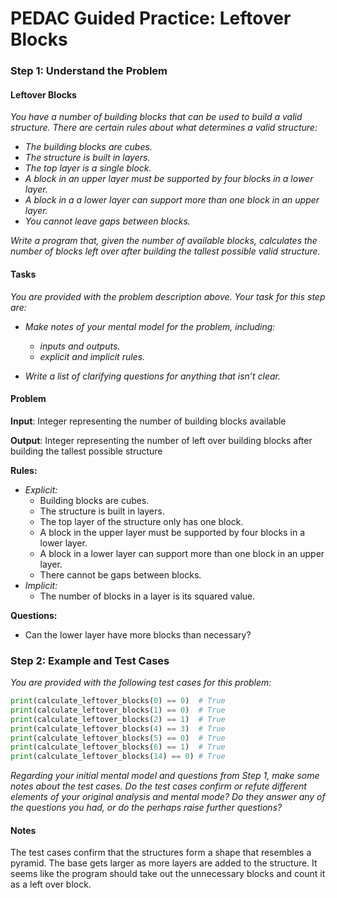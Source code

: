 # PEDAC Guided Practice: Leftover Blocks

### Step 1: Understand the Problem

#### Leftover Blocks

*You have a number of building blocks that can be used to build a valid structure. There are certain rules about what determines a valid structure:*

- *The building blocks are cubes.*
- *The structure is built in layers.*
- *The top layer is a single block.*
- *A block in an upper layer must be supported by four blocks in a lower layer.*
- *A block in a a lower layer can support more than one block in an upper layer.*
- *You cannot leave gaps between blocks.*

*Write a program that, given the number of available blocks, calculates the number of blocks left over after building the tallest possible valid structure.*

#### Tasks

*You are provided with the problem description above. Your task for this step are:*

- *Make notes of your mental model for the problem, including:*
  - *inputs and outputs.*
  - *explicit and implicit rules.*

- *Write a list of clarifying questions for anything that isn’t clear.*

#### Problem

**Input**: Integer representing the number of building blocks available

**Output**: Integer representing the number of left over building blocks after building the tallest possible structure



**Rules:**

- *Explicit:* 
  - Building blocks are cubes.
  - The structure is built in layers.
  - The top layer of the structure only has one block.
  - A block in the upper layer must be supported by four blocks in a lower layer.
  - A block in a lower layer can support more than one block in an upper layer.
  - There cannot be gaps between blocks.
- *Implicit:*
  - The number of blocks in a layer is its squared value.



**Questions:**

- Can the lower layer have more blocks than necessary?

### Step 2: Example and Test Cases

*You are provided with the following test cases for this problem:*

```python
print(calculate_leftover_blocks(0) == 0)  # True
print(calculate_leftover_blocks(1) == 0)  # True
print(calculate_leftover_blocks(2) == 1)  # True
print(calculate_leftover_blocks(4) == 3)  # True
print(calculate_leftover_blocks(5) == 0)  # True
print(calculate_leftover_blocks(6) == 1)  # True
print(calculate_leftover_blocks(14) == 0) # True
```

*Regarding your initial mental model and questions from Step 1, make some notes about the test cases. Do the test cases confirm or refute different elements of your original analysis and mental mode? Do they answer any of the questions you had, or do the perhaps raise further questions?*

#### Notes

The test cases confirm that the structures form a shape that resembles a pyramid. The base gets larger as more layers are added to the structure. It seems like the program should take out the unnecessary blocks and count it as a left over block.

